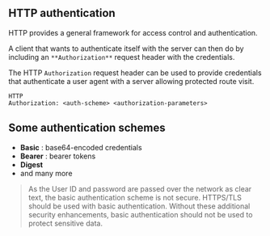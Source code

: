 ## HTTP authentication
HTTP provides a general framework for access control and authentication.

A client that wants to authenticate itself with the server can then do by including an `**Authorization**` request header with the credentials.

The HTTP `Authorization` request header can be used to provide credentials that authenticate a user agent with a server allowing protected route visit.

```
HTTP
Authorization: <auth-scheme> <authorization-parameters>
```

## Some authentication schemes
- **Basic** : base64-encoded credentials
- **Bearer** : bearer tokens 
- **Digest**
- and many more

> As the User ID and password are passed over the network as clear text, the basic authentication scheme is not secure. HTTPS/TLS should be used with basic authentication. Without these additional security enhancements, basic authentication should not be used to protect sensitive data.